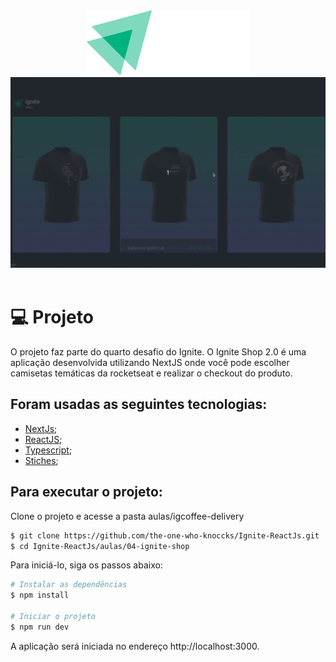 <div align='center'>
  <img src="src/assets/logo.svg" alt="Logo">
</div>

<div align='center'>
  <img src="src/assets/prev/ignite-shop.gif" alt="Logo">
</div>


<br/>

 # 💻 Projeto
 
O projeto faz parte do quarto desafio do Ignite. O Ignite Shop 2.0 é uma aplicação desenvolvida utilizando NextJS onde você pode escolher camisetas temáticas da rocketseat e realizar o checkout do produto.


 ## Foram usadas as seguintes tecnologias:

- [NextJs](https://nextjs.org/);
- [ReactJS](https://pt-br.reactjs.org/);
- [Typescript](https://www.typescriptlang.org/);
- [Stiches](https://stitches.dev/);



## Para executar o projeto:

Clone o projeto e acesse a pasta aulas/igcoffee-delivery

```bash
$ git clone https://github.com/the-one-who-knoccks/Ignite-ReactJs.git
$ cd Ignite-ReactJs/aulas/04-ignite-shop
```
Para iniciá-lo, siga os passos abaixo:
```bash
# Instalar as dependências
$ npm install

# Iniciar o projeto
$ npm run dev
```
A aplicação será iniciada no endereço http://localhost:3000.













